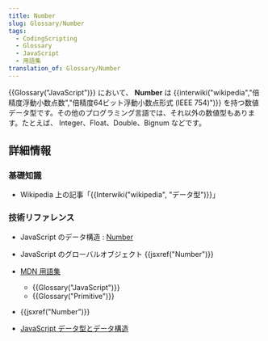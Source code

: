 ```yaml
---
title: Number
slug: Glossary/Number
tags:
  - CodingScripting
  - Glossary
  - JavaScript
  - 用語集
translation_of: Glossary/Number
---
```

{{Glossary("JavaScript")}} において、 **Number** は {{interwiki("wikipedia","倍精度浮動小数点数","倍精度64ビット浮動小数点形式 (IEEE 754)")}} を持つ数値データ型です。その他のプログラミング言語では、それ以外の数値型もあります。たとえば、 Integer、Float、Double、Bignum などです。

## 詳細情報

### 基礎知識

- Wikipedia 上の記事「{{Interwiki("wikipedia", "データ型")}}」

### 技術リファレンス

- JavaScript のデータ構造 : [Number](/ja/docs/Web/JavaScript/Data_structures#Number_type)
- JavaScript のグローバルオブジェクト {{jsxref("Number")}}

- [MDN 用語集](/ja/docs/Glossary)

  - {{Glossary("JavaScript")}}
  - {{Glossary("Primitive")}}

- {{jsxref("Number")}}
- [JavaScript データ型とデータ構造](/ja/docs/Web/JavaScript/Data_structures)
